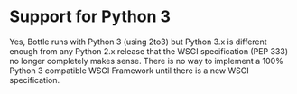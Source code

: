 # Support for Python 3

Yes, Bottle runs with Python 3 (using 2to3) but Python 3.x is different enough from any Python 2.x release that the WSGI specification (PEP 333) no longer completely makes sense. There is no way to implement a 100% Python 3 compatible WSGI Framework until there is a new WSGI specification.
